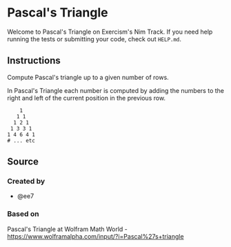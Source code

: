 # Pascal's Triangle

Welcome to Pascal's Triangle on Exercism's Nim Track.
If you need help running the tests or submitting your code, check out `HELP.md`.

## Instructions

Compute Pascal's triangle up to a given number of rows.

In Pascal's Triangle each number is computed by adding the numbers to the right and left of the current position in the previous row.

```text
    1
   1 1
  1 2 1
 1 3 3 1
1 4 6 4 1
# ... etc
```

## Source

### Created by

- @ee7

### Based on

Pascal's Triangle at Wolfram Math World - https://www.wolframalpha.com/input/?i=Pascal%27s+triangle